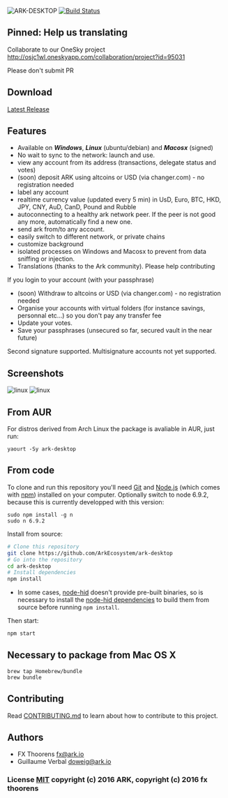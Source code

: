 ![ARK-DESKTOP](https://cdn-images-1.medium.com/max/2000/1*9pWnoR9qoO6bNLo5-pa-_Q.jpeg)
[![Build Status](https://travis-ci.org/ArkEcosystem/ark-desktop.svg?branch=master)](https://travis-ci.org/ArkEcosystem/ark-desktop)

## Pinned: Help us translating
Collaborate to our OneSky project http://osjc1wl.oneskyapp.com/collaboration/project?id=95031

Please don't submit PR

## Download
[Latest Release](https://github.com/ArkEcosystem/ark-desktop/releases)

## Features
* Available on ***Windows***, ***Linux*** (ubuntu/debian) and ***Macosx*** (signed)
* No wait to sync to the network: launch and use.
* view any account from its address (transactions, delegate status and votes)
* (soon) deposit ARK using altcoins or USD (via changer.com) - no registration needed
* label any account
* realtime currency value (updated every 5 min) in UsD, Euro, BTC, HKD, JPY, CNY, AuD, CanD, Pound and Rubble
* autoconnecting to a healthy ark network peer. If the peer is not good any more, automatically find a new one.
* send ark from/to any account.
* easily switch to different network, or private chains
* customize background
* isolated processes on Windows and Macosx to prevent from data sniffing or injection.
* Translations (thanks to the Ark community). Please help contributing

If you login to your account (with your passphrase)
* (soon) Withdraw to altcoins or USD (via changer.com) - no registration needed
* Organise your accounts with virtual folders (for instance savings, personnal etc...) so you don't pay any transfer fee
* Update your votes.
* Save your passphrases (unsecured so far, secured vault in the near future)

Second signature supported. Multisignature accounts not yet supported.

## Screenshots
![linux](http://i.imgur.com/P9TTXyY.png)
![linux](http://i.imgur.com/CQ4ms4H.png)

## From AUR
For distros derived from Arch Linux the package is avaliable in AUR, just run:

```
yaourt -Sy ark-desktop
```

## From code

To clone and run this repository you'll need [Git](https://git-scm.com) and [Node.js](https://nodejs.org/en/download/) (which comes with [npm](http://npmjs.com)) installed on your computer. Optionally switch to node 6.9.2, because this is currently developped with this version:
```
sudo npm install -g n
sudo n 6.9.2
```

Install from source:
```bash
# Clone this repository
git clone https://github.com/ArkEcosystem/ark-desktop
# Go into the repository
cd ark-desktop
# Install dependencies 
npm install
```

* In some cases, [node-hid](https://github.com/node-hid/node-hid) doesn't provide pre-built binaries, so is necessary to install the [node-hid dependencies](https://github.com/node-hid/node-hid#compiling-from-source) to build them from source before running `npm install`.

Then start:
```bash
npm start
```

## Necessary to package from Mac OS X

```
brew tap Homebrew/bundle
brew bundle
```

## Contributing
Read [CONTRIBUTING.md](https://github.com/ArkEcosystem/ark-desktop/blob/master/CONTRIBUTING.md) to learn about how to contribute to this project.

## Authors
- FX Thoorens <fx@ark.io>
- Guillaume Verbal <doweig@ark.io>

### License [MIT](LICENSE.md) copyright (c) 2016 ARK, copyright (c) 2016 fx thoorens
